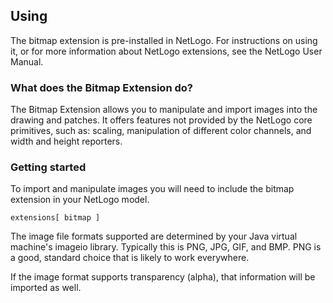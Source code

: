 ## Using

The bitmap extension is pre-installed in NetLogo. For instructions on using it, or for more information about NetLogo extensions, see the NetLogo User Manual.

### What does the Bitmap Extension do?

The Bitmap Extension allows you to manipulate and import images into
the drawing and patches. It offers features not provided by the
NetLogo core primitives, such as: scaling, manipulation of different
color channels, and width and height reporters.

### Getting started

To import and manipulate images you will need to include the bitmap
extension in your NetLogo model.

```NetLogo
extensions[ bitmap ]
```

The image file formats supported are determined by your Java virtual
machine's imageio library. Typically this is PNG, JPG, GIF, and
BMP. PNG is a good, standard choice that is likely to work
everywhere.

If the image format supports transparency (alpha), that information
will be imported as well.
